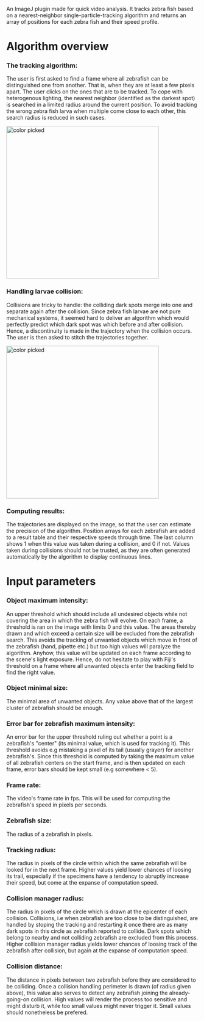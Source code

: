 An ImageJ plugin made for quick video analysis. It tracks zebra fish based on a nearest-neighbor single-particle-tracking algorithm and returns an array of positions for each zebra fish and their speed profile.

# Algorithm overview

### The tracking algorithm:

The user is first asked to find a frame where all zebrafish can be distinguished one from another. That is, when they are at least a few pixels apart. The user clicks on the ones that are to be tracked.
To cope with heterogenous lighting, the nearest neighbor (identified as the darkest spot) is searched in a limited radius around the current position. To avoid tracking the wrong zebra fish larva when multiple come close to each other, this search radius is reduced in such cases.

<img src="demo_1_0.gif" alt="color picked" width="400"/>

### Handling larvae collision:

Collisions are tricky to handle: the colliding dark spots merge into one and separate again after the collision. Since zebra fish larvae are not pure mechanical systems, it seemed hard to deliver an algorithm which would perfectly predict which dark spot was which before and after collision. Hence, a discontinuity is made in the trajectory when the collision occurs. The user is then asked to stitch the trajectories together.

<img src="demo_1_1.gif" alt="color picked" width="400"/>

### Computing results:

The trajectories are displayed on the image, so that the user can estimate the precision of the algorithm. Position arrays for each zebrafish are added to a result table and their respective speeds through time. The last column shows 1 when this value was taken during a collision, and 0 if not. Values taken during collisions should not be trusted, as they are often generated automatically by the algorithm to display continuous lines.

# Input parameters

### Object maximum intensity:

An upper threshold which should include all undesired objects while not covering the area in which the zebra fish will evolve.
On each frame, a threshold is ran on the image with limits 0 and this value. The areas thereby drawn and which exceed a certain size will be excluded from the zebrafish search. This avoids the tracking of unwanted objects which move in front of the zebrafish (hand, pipette etc.) but too high values will paralyze the algorithm. Anyhow, this value will be updated on each frame according to the scene's light exposure.
Hence, do not hesitate to play with Fiji's threshold on a frame where all unwanted objects enter the tracking field to find the right value.

### Object minimal size:

The minimal area of unwanted objects. Any value above that of the largest cluster of zebrafish should be enough.

### Error bar for zebrafish maximum intensity:

An error bar for the upper threshold ruling out whether a point is a zebrafish's "center" (its minimal value, which is used for tracking it). This threshold avoids e.g mistaking a pixel of its tail (usually grayer) for another zebrafish's. Since this threshold is computed by taking the maximum value of all zebrafish centers on the start frame, and is then updated on each frame, error bars should be kept small (e.g somewhere < 5).

### Frame rate:

The video's frame rate in fps. This will be used for computing the zebrafish's speed in pixels per seconds.

### Zebrafish size:

The radius of a zebrafish in pixels.

### Tracking radius:

The radius in pixels of the circle within which the same zebrafish will be looked for in the next frame. Higher values yield lower chances of loosing its trail, especially if the specimens have a tendency to abruptly increase their speed, but come at the expanse of computation speed.

### Collision manager radius:

The radius in pixels of the circle which is drawn at the epicenter of each collision. Collisions, i.e when zebrafish are too close to be distinguished, are handled by stoping the tracking and restarting it once there are as many dark spots in this circle as zebrafish reported to collide. Dark spots which belong to nearby and not colliding zebrafish are excluded from this process. Higher collision manager radius yields lower chances of loosing track of the zebrafish after collision, but again at the expanse of computation speed.

### Collision distance:

The distance in pixels between two zebrafish before they are considered to be colliding. Once a collision handling perimeter is drawn (of radius given above), this value also serves to detect any zebrafish joining the already-going-on collision.
High values will render the process too sensitive and might disturb it, while too small values might never trigger it. Small values should nonetheless be prefered.
